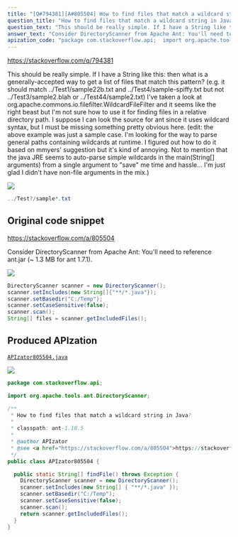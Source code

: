 ```yaml
---
title: "[Q#794381][A#805504] How to find files that match a wildcard string in Java?"
question_title: "How to find files that match a wildcard string in Java?"
question_text: "This should be really simple. If I have a String like this: then what is a generally-accepted way to get a list of files that match this pattern? (e.g. it should match ../Test1/sample22b.txt and ../Test4/sample-spiffy.txt but not ../Test3/sample2.blah or ../Test44/sample2.txt) I've taken a look at org.apache.commons.io.filefilter.WildcardFileFilter and it seems like the right beast but I'm not sure how to use it for finding files in a relative directory path. I suppose I can look the source for ant since it uses wildcard syntax, but I must be missing something pretty obvious here. (edit: the above example was just a sample case. I'm looking for the way to parse general paths containing wildcards at runtime. I figured out how to do it based on mmyers' suggestion but it's kind of annoying. Not to mention that the java JRE seems to auto-parse simple wildcards in the main(String[] arguments) from a single argument to \"save\" me time and hassle... I'm just glad I didn't have non-file arguments in the mix.)"
answer_text: "Consider DirectoryScanner from Apache Ant: You'll need to reference ant.jar (~ 1.3 MB for ant 1.7.1)."
apization_code: "package com.stackoverflow.api;  import org.apache.tools.ant.DirectoryScanner;  /**  * How to find files that match a wildcard string in Java?  *  * classpath: ant-1.10.5  *  * @author APIzator  * @see <a href=\"https://stackoverflow.com/a/805504\">https://stackoverflow.com/a/805504</a>  */ public class APIzator805504 {    public static String[] findFile() throws Exception {     DirectoryScanner scanner = new DirectoryScanner();     scanner.setIncludes(new String[] { \"**/*.java\" });     scanner.setBasedir(\"C:/Temp\");     scanner.setCaseSensitive(false);     scanner.scan();     return scanner.getIncludedFiles();   } }"
---
```


https://stackoverflow.com/q/794381

This should be really simple. If I have a String like this:
then what is a generally-accepted way to get a list of files that match this pattern? (e.g. it should match ../Test1/sample22b.txt and ../Test4/sample-spiffy.txt but not ../Test3/sample2.blah or ../Test44/sample2.txt)
I&#x27;ve taken a look at org.apache.commons.io.filefilter.WildcardFileFilter and it seems like the right beast but I&#x27;m not sure how to use it for finding files in a relative directory path.
I suppose I can look the source for ant since it uses wildcard syntax, but I must be missing something pretty obvious here.
(edit: the above example was just a sample case. I&#x27;m looking for the way to parse general paths containing wildcards at runtime. I figured out how to do it based on mmyers&#x27; suggestion but it&#x27;s kind of annoying. Not to mention that the java JRE seems to auto-parse simple wildcards in the main(String[] arguments) from a single argument to &quot;save&quot; me time and hassle... I&#x27;m just glad I didn&#x27;t have non-file arguments in the mix.)


<div class="code-logo"><img src="/stackoverflow.png" /></div>

```java
../Test?/sample*.txt
```


## Original code snippet

https://stackoverflow.com/a/805504

Consider DirectoryScanner from Apache Ant:
You&#x27;ll need to reference ant.jar (~ 1.3 MB for ant 1.7.1).

<div class="code-logo"><img src="/stackoverflow.png" /></div>

```java
DirectoryScanner scanner = new DirectoryScanner();
scanner.setIncludes(new String[]{"**/*.java"});
scanner.setBasedir("C:/Temp");
scanner.setCaseSensitive(false);
scanner.scan();
String[] files = scanner.getIncludedFiles();
```

## Produced APIzation

[`APIzator805504.java`](https://github.com/blind-papers/apization-temp-data/raw/main/search/APIzator805504.java)

<div class="code-logo"><img src="/apizator.png" /></div>

```java
package com.stackoverflow.api;

import org.apache.tools.ant.DirectoryScanner;

/**
 * How to find files that match a wildcard string in Java?
 *
 * classpath: ant-1.10.5
 *
 * @author APIzator
 * @see <a href="https://stackoverflow.com/a/805504">https://stackoverflow.com/a/805504</a>
 */
public class APIzator805504 {

  public static String[] findFile() throws Exception {
    DirectoryScanner scanner = new DirectoryScanner();
    scanner.setIncludes(new String[] { "**/*.java" });
    scanner.setBasedir("C:/Temp");
    scanner.setCaseSensitive(false);
    scanner.scan();
    return scanner.getIncludedFiles();
  }
}

```